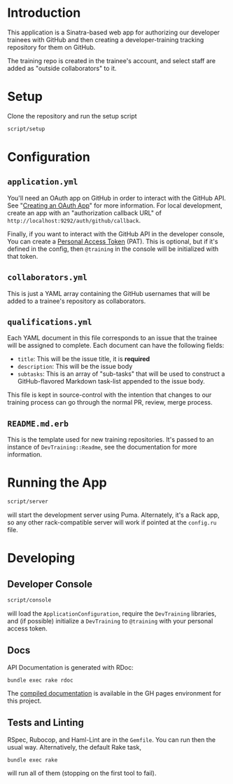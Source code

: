Introduction
============

This application is a Sinatra-based web app for authorizing our developer
trainees with GitHub and then creating a developer-training tracking repository
for them on GitHub.

The training repo is created in the trainee's account, and select staff are
added as "outside collaborators" to it.

Setup
=====

Clone the repository and run the setup script

```bash
script/setup
```

Configuration
=============

`application.yml`
-----------------

You'll need an OAuth app on GitHub in order to interact with the GitHub
API. See "[Creating an OAuth App][oaa]" for more information. For local
development, create an app with an "authorization callback URL" of
`http://localhost:9292/auth/github/callback`.

Finally, if you want to interact with the GitHub API in the developer console,
You can create a [Personal Access Token][pat] (PAT). This is optional, but if
it's defined in the config, then `@training` in the console will be initialized
with that token.

`collaborators.yml`
-------------------

This is just a YAML array containing the GitHub usernames that will be added to
a trainee's repository as collaborators.

`qualifications.yml`
--------------------

Each YAML document in this file corresponds to an issue that the trainee will be
assigned to complete. Each document can have the following fields:

* `title`: This will be the issue title, it is **required**
* `description`: This will be the issue body
* `subtasks`: This is an array of "sub-tasks" that will be used to construct a
  GitHub-flavored Markdown task-list appended to the issue body.

This file is kept in source-control with the intention that changes to our
training process can go through the normal PR, review, merge process.

`README.md.erb`
---------------

This is the template used for new training repositories. It's passed to an
instance of `DevTraining::Readme`, see the documentation for more information.

Running the App
===============

```bash
script/server
```

will start the development server using Puma. Alternately, it's a Rack app, so
any other rack-compatible server will work if pointed at the `config.ru` file.

Developing
==========

Developer Console
-----------------

```bash
script/console
```

will load the `ApplicationConfiguration`, require the `DevTraining` libraries,
and (if possible) initialize a `DevTraining` to `@training` with your personal
access token.

Docs
----

API Documentation is generated with RDoc:

```
bundle exec rake rdoc
```

The [compiled documentation][docs] is available in the GH pages environment for
this project.

Tests and Linting
-----------------

RSpec, Rubocop, and Haml-Lint are in the `Gemfile`. You can run then the usual
way. Alternatively, the default Rake task,

```bash
bundle exec rake
```

will run all of them (stopping on the first tool to fail).

[oaa]: https://docs.github.com/en/developers/apps/building-oauth-apps/creating-an-oauth-app
[pat]: https://docs.github.com/en/authentication/keeping-your-account-and-data-secure/creating-a-personal-access-token
[docs]: https://umts.github.io/dev-training-web/
